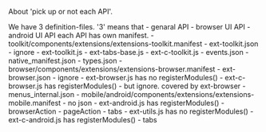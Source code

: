 
About 'pick up or not each API'.

We have 3 definition-files.
  '3' means that
    - genaral API
    - browser UI API
    - android UI API
  each API has own manifest.
    - toolkit/components/extensions/extensions-toolkit.manifest
      - ext-toolkit.json
      - ignore
        - ext-toolkit.js
        - ext-tabs-base.js
        - ext-c-toolkit.js
        - events.json
        - native_manifest.json
        - types.json
    - browser/components/extensions/extensions-browser.manifest
      - ext-browser.json
      - ignore
        - ext-browser.js has no registerModules()
        - ext-c-browser.js has registerModules()
          - but ignore. covered by ext-browser
        - menus_internal.json
    - mobile/android/components/extensions/extensions-mobile.manifest
      - no json
      - ext-android.js has registerModules()
        - browserAction
        - pageAction
        - tabs
      - ext-utils.js has no registerModules()
      - ext-c-android.js has registerModules()
        - tabs

<!-- vim:expandtab ff=unix fenc=utf-8 sw=2 -->

